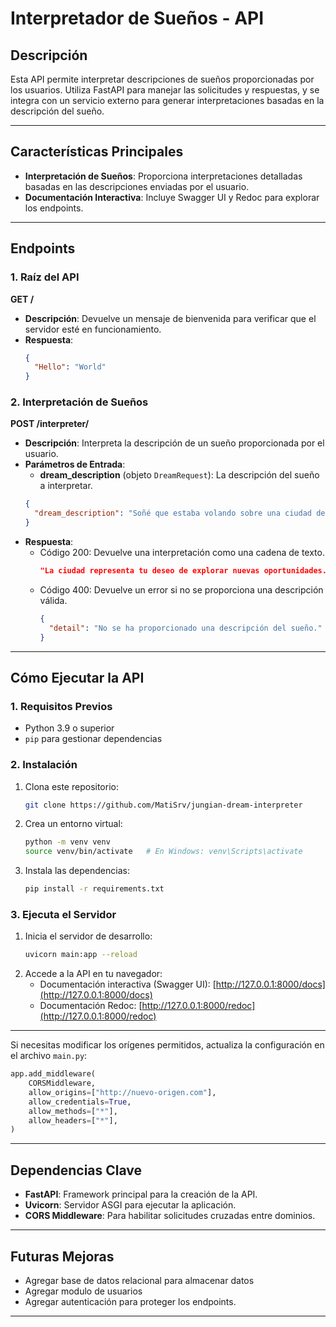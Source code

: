 # Interpretador de Sueños - API

## Descripción
Esta API permite interpretar descripciones de sueños proporcionadas por los usuarios. Utiliza FastAPI para manejar las solicitudes y respuestas, y se integra con un servicio externo para generar interpretaciones basadas en la descripción del sueño.

---

## Características Principales
- **Interpretación de Sueños**: Proporciona interpretaciones detalladas basadas en las descripciones enviadas por el usuario.
- **Documentación Interactiva**: Incluye Swagger UI y Redoc para explorar los endpoints.

---

## Endpoints

### 1. **Raíz del API**
**GET /**

- **Descripción**: Devuelve un mensaje de bienvenida para verificar que el servidor esté en funcionamiento.
- **Respuesta**:
  ```json
  {
    "Hello": "World"
  }
  ```

### 2. **Interpretación de Sueños**
**POST /interpreter/**

- **Descripción**: Interpreta la descripción de un sueño proporcionada por el usuario.
- **Parámetros de Entrada**:
  - **dream_description** (objeto `DreamRequest`): La descripción del sueño a interpretar.
  ```json
  {
    "dream_description": "Soñé que estaba volando sobre una ciudad desconocida."
  }
  ```
- **Respuesta**:
  - Código 200: Devuelve una interpretación como una cadena de texto.
    ```json
    "La ciudad representa tu deseo de explorar nuevas oportunidades."
    ```
  - Código 400: Devuelve un error si no se proporciona una descripción válida.
    ```json
    {
      "detail": "No se ha proporcionado una descripción del sueño."
    }
    ```

---

## Cómo Ejecutar la API

### 1. **Requisitos Previos**
- Python 3.9 o superior
- `pip` para gestionar dependencias

### 2. **Instalación**
1. Clona este repositorio:
   ```bash
   git clone https://github.com/MatiSrv/jungian-dream-interpreter
   ```

2. Crea un entorno virtual:
   ```bash
   python -m venv venv
   source venv/bin/activate   # En Windows: venv\Scripts\activate
   ```

3. Instala las dependencias:
   ```bash
   pip install -r requirements.txt
   ```

### 3. **Ejecuta el Servidor**
1. Inicia el servidor de desarrollo:
   ```bash
   uvicorn main:app --reload
   ```
2. Accede a la API en tu navegador:
   - Documentación interactiva (Swagger UI): [http://127.0.0.1:8000/docs](http://127.0.0.1:8000/docs)
   - Documentación Redoc: [http://127.0.0.1:8000/redoc](http://127.0.0.1:8000/redoc)

---


Si necesitas modificar los orígenes permitidos, actualiza la configuración en el archivo `main.py`:
```python
app.add_middleware(
    CORSMiddleware,
    allow_origins=["http://nuevo-origen.com"],
    allow_credentials=True,
    allow_methods=["*"],
    allow_headers=["*"],
)
```

---

## Dependencias Clave
- **FastAPI**: Framework principal para la creación de la API.
- **Uvicorn**: Servidor ASGI para ejecutar la aplicación.
- **CORS Middleware**: Para habilitar solicitudes cruzadas entre dominios.

---

## Futuras Mejoras
- Agregar base de datos relacional para almacenar datos
- Agregar modulo de usuarios 
- Agregar autenticación para proteger los endpoints.
---

